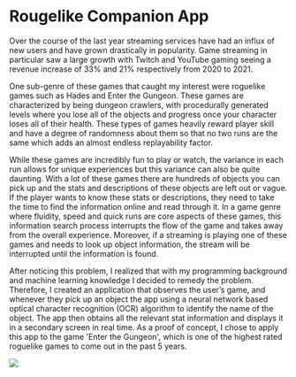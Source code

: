 # Rougelike Companion App

Over the course of the last year streaming services have had an influx of new users and have grown drastically in popularity. Game streaming in particular saw a large growth with Twitch and YouTube gaming seeing a revenue increase of 33% and 21% respectively from 2020 to 2021.

One sub-genre of these games that caught my interest were roguelike games such as Hades and Enter the Gungeon. These games are characterized by being dungeon crawlers, with procedurally generated levels where you lose all of the objects and progress once your character loses all of their health. These types of games heavily reward player skill and have a degree of randomness about them so that no two runs are the same which adds an almost endless replayability factor.

While these games are incredibly fun to play or watch, the variance in each run allows for unique experiences but this variance can also be quite daunting. With a lot of these games there are hundreds of objects you can pick up and the stats and descriptions of these objects are left out or vague. If the player wants to know these stats or descriptions, they need to take the time to find the information online and read through it. In a game genre where fluidity, speed and quick runs are core aspects of these games, this information search process interrupts the flow of the game and takes away from the overall experience. Moreover, if a streaming is playing one of these games and needs to look up object information, the stream will be interrupted until the information is found.

After noticing this problem, I realized that with my programming background and machine learning knowledge I decided to remedy the problem. Therefore, I created an application that observes the user’s game, and whenever they pick up an object the app using a neural network based optical character recognition (OCR) algorithm to identify the name of the object. The app then obtains all the relevant stat information and displays it in a secondary screen in real time. As a proof of concept, I chose to apply this app to the game 'Enter the Gungeon', which is one of the highest rated roguelike games to come out in the past 5 years.


<img src="https://github.com/GrantGsell/Rouge_Like_Companion_App/blob/main/Companion_App_Preview_1.gif">
